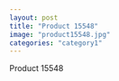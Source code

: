 ```yaml
---
layout: post
title: "Product 15548"
image: "product15548.jpg"
categories: "category1"
---
```

Product 15548
